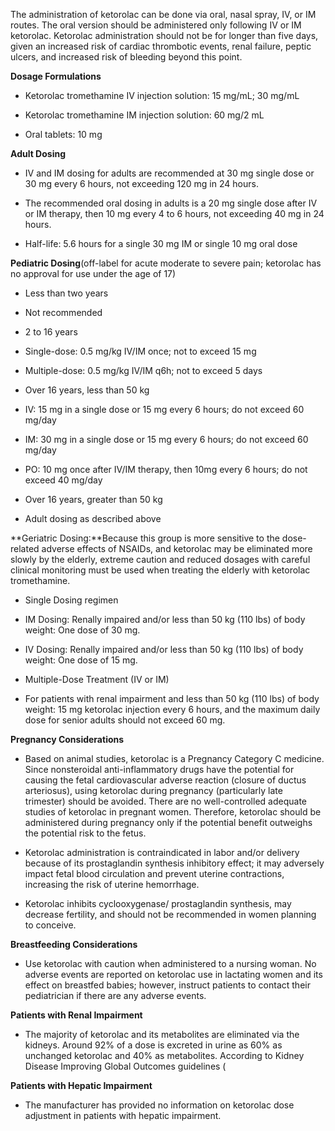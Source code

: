 The administration of ketorolac can be done via oral, nasal spray, IV, or IM routes. The oral version should be administered only following IV or IM ketorolac. Ketorolac administration should not be for longer than five days, given an increased risk of cardiac thrombotic events, renal failure, peptic ulcers, and increased risk of bleeding beyond this point.

**Dosage Formulations**

- Ketorolac tromethamine IV injection solution: 15 mg/mL; 30 mg/mL

- Ketorolac tromethamine IM injection solution: 60 mg/2 mL

- Oral tablets: 10 mg

**Adult Dosing**

- IV and IM dosing for adults are recommended at 30 mg single dose or 30 mg every 6 hours, not exceeding 120 mg in 24 hours.

- The recommended oral dosing in adults is a 20 mg single dose after IV or IM therapy, then 10 mg every 4 to 6 hours, not exceeding 40 mg in 24 hours.

- Half-life: 5.6 hours for a single 30 mg IM or single 10 mg oral dose

**Pediatric Dosing**(off-label for acute moderate to severe pain; ketorolac has no approval for use under the age of 17)

- Less than two years

- Not recommended

- 2 to 16 years

- Single-dose: 0.5 mg/kg IV/IM once; not to exceed 15 mg
- Multiple-dose: 0.5 mg/kg IV/IM q6h; not to exceed 5 days

- Over 16 years, less than 50 kg

- IV: 15 mg in a single dose or 15 mg every 6 hours; do not exceed 60 mg/day
- IM: 30 mg in a single dose or 15 mg every 6 hours; do not exceed 60 mg/day
- PO: 10 mg once after IV/IM therapy, then 10mg every 6 hours; do not exceed 40 mg/day

- Over 16 years, greater than 50 kg

- Adult dosing as described above

**Geriatric Dosing:**Because this group is more sensitive to the dose-related adverse effects of NSAIDs, and ketorolac may be eliminated more slowly by the elderly, extreme caution and reduced dosages with careful clinical monitoring must be used when treating the elderly with ketorolac tromethamine.

- Single Dosing regimen

- IM Dosing: Renally impaired and/or less than 50 kg (110 lbs) of body weight: One dose of 30 mg.
- IV Dosing: Renally impaired and/or less than 50 kg (110 lbs) of body weight: One dose of 15 mg.

- Multiple-Dose Treatment (IV or IM)

- For patients with renal impairment and less than 50 kg (110 lbs) of body weight: 15 mg ketorolac injection every 6 hours, and the maximum daily dose for senior adults should not exceed 60 mg.

**Pregnancy Considerations**

- Based on animal studies, ketorolac is a Pregnancy Category C medicine. Since nonsteroidal anti-inflammatory drugs have the potential for causing the fetal cardiovascular adverse reaction (closure of ductus arteriosus), using ketorolac during pregnancy (particularly late trimester) should be avoided. There are no well-controlled adequate studies of ketorolac in pregnant women. Therefore, ketorolac should be administered during pregnancy only if the potential benefit outweighs the potential risk to the fetus.

- Ketorolac administration is contraindicated in labor and/or delivery because of its prostaglandin synthesis inhibitory effect; it may adversely impact fetal blood circulation and prevent uterine contractions, increasing the risk of uterine hemorrhage.

- Ketorolac inhibits cyclooxygenase/ prostaglandin synthesis, may decrease fertility, and should not be recommended in women planning to conceive.

**Breastfeeding Considerations**

- Use ketorolac with caution when administered to a nursing woman. No adverse events are reported on ketorolac use in lactating women and its effect on breastfed babies; however, instruct patients to contact their pediatrician if there are any adverse events.

**Patients with Renal Impairment**

- The majority of ketorolac and its metabolites are eliminated via the kidneys. Around 92% of a dose is excreted in urine as 60% as unchanged ketorolac and 40% as metabolites. According to Kidney Disease Improving Global Outcomes guidelines (

**Patients with Hepatic Impairment**

- The manufacturer has provided no information on ketorolac dose adjustment in patients with hepatic impairment.